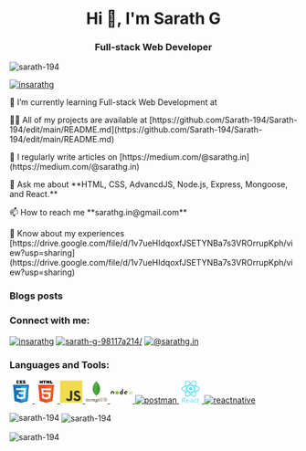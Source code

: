 <h1 align="center">Hi 👋, I'm Sarath G</h1>
<h3 align="center">Full-stack Web Developer</h3>

<p align="left"> <img src="https://komarev.com/ghpvc/?username=sarath-194&label=Profile%20views&color=0e75b6&style=flat" alt="sarath-194" /> </p>

<p align="left"> <a href="https://twitter.com/insarathg" target="blank"><img src="https://img.shields.io/twitter/follow/insarathg?logo=twitter&style=for-the-badge" alt="insarathg" /></a> </p>

<p> 🌱 I’m currently learning Full-stack Web Development at </p>
<!-- <p style="font:italic"> <a src="https://www.masaischool.com/"> Masai School</a> </p> -->

<p> 👨‍💻 All of my projects are available at [https://github.com/Sarath-194/Sarath-194/edit/main/README.md](https://github.com/Sarath-194/Sarath-194/edit/main/README.md)

<p> 📝 I regularly write articles on [https://medium.com/@sarathg.in](https://medium.com/@sarathg.in) </P>

<p> 💬 Ask me about **HTML, CSS, AdvancdJS, Node.js, Express, Mongoose, and React.**</p>

<p> 📫 How to reach me **sarathg.in@gmail.com**</p>

<p> 📄 Know about my experiences [https://drive.google.com/file/d/1v7ueHIdqoxfJSETYNBa7s3VROrrupKph/view?usp=sharing](https://drive.google.com/file/d/1v7ueHIdqoxfJSETYNBa7s3VROrrupKph/view?usp=sharing) </p>

### Blogs posts
<!-- BLOG-POST-LIST:START -->
<!-- BLOG-POST-LIST:END -->

<h3 align="left">Connect with me:</h3>
<p align="left">
<a href="https://twitter.com/insarathg" target="_blank"><img align="center" src="https://raw.githubusercontent.com/rahuldkjain/github-profile-readme-generator/master/src/images/icons/Social/twitter.svg" alt="insarathg" height="30" width="40" /></a>
<a href="https://linkedin.com/in/sarath-g-98117a214/" target="_blank"><img align="center" src="https://raw.githubusercontent.com/rahuldkjain/github-profile-readme-generator/master/src/images/icons/Social/linked-in-alt.svg" alt="sarath-g-98117a214/" height="30" width="40" /></a>
<a href="https://medium.com/@sarathg.in" target="_blank"><img align="center" src="https://raw.githubusercontent.com/rahuldkjain/github-profile-readme-generator/master/src/images/icons/Social/medium.svg" alt="@sarathg.in" height="30" width="40" /></a>
</p>

<h3 align="left">Languages and Tools:</h3>
<p align="left"> <a href="https://www.w3schools.com/css/" target="blank" rel="noreferrer"> <img src="https://raw.githubusercontent.com/devicons/devicon/master/icons/css3/css3-original-wordmark.svg" alt="css3" width="40" height="40"/> </a> <a href="https://www.w3.org/html/" target="blank" rel="noreferrer"> <img src="https://raw.githubusercontent.com/devicons/devicon/master/icons/html5/html5-original-wordmark.svg" alt="html5" width="40" height="40"/> </a> <a href="https://developer.mozilla.org/en-US/docs/Web/JavaScript" target="_blank" rel="noreferrer"> <img src="https://raw.githubusercontent.com/devicons/devicon/master/icons/javascript/javascript-original.svg" alt="javascript" width="40" height="40"/> </a> <a href="https://www.mongodb.com/" target="_blank" rel="noreferrer"> <img src="https://raw.githubusercontent.com/devicons/devicon/master/icons/mongodb/mongodb-original-wordmark.svg" alt="mongodb" width="40" height="40"/> </a> <a href="https://nodejs.org" target="_blank" rel="noreferrer"> <img src="https://raw.githubusercontent.com/devicons/devicon/master/icons/nodejs/nodejs-original-wordmark.svg" alt="nodejs" width="40" height="40"/> </a> <a href="https://postman.com" target="_blank" rel="noreferrer"> <img src="https://www.vectorlogo.zone/logos/getpostman/getpostman-icon.svg" alt="postman" width="40" height="40"/> </a> <a href="https://reactjs.org/" target="_blank" rel="noreferrer"> <img src="https://raw.githubusercontent.com/devicons/devicon/master/icons/react/react-original-wordmark.svg" alt="react" width="40" height="40"/> </a> <a href="https://reactnative.dev/" target="_blank" rel="noreferrer"> <img src="https://reactnative.dev/img/header_logo.svg" alt="reactnative" width="40" height="40"/> </a> </p>

<p><img align="left" src="https://github-readme-stats.vercel.app/api/top-langs?username=sarath-194&show_icons=true&locale=en&layout=compact" alt="sarath-194" /></p>

<p>&nbsp;<img align="center" src="https://github-readme-stats.vercel.app/api?username=sarath-194&show_icons=true&locale=en" alt="sarath-194" /></p>

<p><img align="center" src="https://github-readme-streak-stats.herokuapp.com/?user=sarath-194&" alt="sarath-194" /></p>
